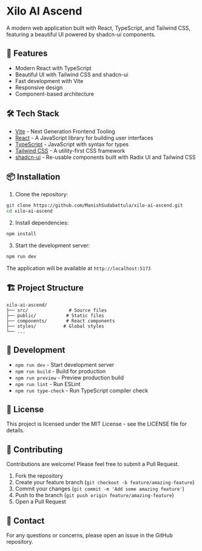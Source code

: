 # Xilo AI Ascend

A modern web application built with React, TypeScript, and Tailwind CSS, featuring a beautiful UI powered by shadcn-ui components.

## 🚀 Features

- Modern React with TypeScript
- Beautiful UI with Tailwind CSS and shadcn-ui
- Fast development with Vite
- Responsive design
- Component-based architecture

## 🛠️ Tech Stack

- [Vite](https://vitejs.dev/) - Next Generation Frontend Tooling
- [React](https://reactjs.org/) - A JavaScript library for building user interfaces
- [TypeScript](https://www.typescriptlang.org/) - JavaScript with syntax for types
- [Tailwind CSS](https://tailwindcss.com/) - A utility-first CSS framework
- [shadcn-ui](https://ui.shadcn.com/) - Re-usable components built with Radix UI and Tailwind CSS

## 📦 Installation

1. Clone the repository:
```bash
git clone https://github.com/ManishSudabattula/xilo-ai-ascend.git
cd xilo-ai-ascend
```

2. Install dependencies:
```bash
npm install
```

3. Start the development server:
```bash
npm run dev
```

The application will be available at `http://localhost:5173`

## 🏗️ Project Structure

```
xilo-ai-ascend/
├── src/               # Source files
├── public/           # Static files
├── components/       # React components
├── styles/          # Global styles
└── ...
```

## 🔧 Development

- `npm run dev` - Start development server
- `npm run build` - Build for production
- `npm run preview` - Preview production build
- `npm run lint` - Run ESLint
- `npm run type-check` - Run TypeScript compiler check

## 📝 License

This project is licensed under the MIT License - see the LICENSE file for details.

## 👥 Contributing

Contributions are welcome! Please feel free to submit a Pull Request.

1. Fork the repository
2. Create your feature branch (`git checkout -b feature/amazing-feature`)
3. Commit your changes (`git commit -m 'Add some amazing feature'`)
4. Push to the branch (`git push origin feature/amazing-feature`)
5. Open a Pull Request

## 📧 Contact

For any questions or concerns, please open an issue in the GitHub repository.
